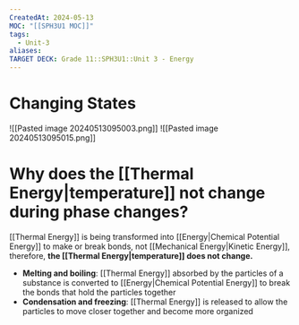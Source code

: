 ```yaml
---
CreatedAt: 2024-05-13
MOC: "[[SPH3U1 MOC]]"
tags:
  - Unit-3
aliases: 
TARGET DECK: Grade 11::SPH3U1::Unit 3 - Energy
---
```


# Changing States

![[Pasted image 20240513095003.png]]
![[Pasted image 20240513095015.png]]
<!--ID: 1757893916097-->


# Why does the [[Thermal Energy|temperature]] not change during phase changes?
[[Thermal Energy]] is being transformed into [[Energy|Chemical Potential Energy]] to make or break bonds, not [[Mechanical Energy|Kinetic Energy]], therefore, **the [[Thermal Energy|temperature]] does not change.**

- **Melting and boiling**: [[Thermal Energy]] absorbed by the particles of a substance is converted to [[Energy|Chemical Potential Energy]] to break the bonds that hold the particles together
- **Condensation and freezing**: [[Thermal Energy]] is released to allow the particles to move closer together and become more organized
<!--ID: 1715686690945-->

